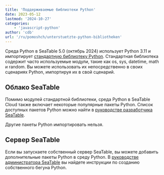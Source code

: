 ```yaml
---
title: 'Поддерживаемые библиотеки Python'
date: 2023-05-12
lastmod: '2024-10-27'
categories:
    - 'javascript-python'
author: 'cdb'
url: '/ru/pomoshch/unterstuetzte-python-bibliotheken'
---
```


Среда Python в SeaTable 5.0 (октябрь 2024) использует Python 3.11 и импортирует [стандартную библиотеку Python](https://docs.python.org/3.11/library/index.html). Стандартная библиотека содержит часто используемые модули, такие как os, sys, datetime, math и random. Вы можете использовать их непосредственно в своих сценариях Python, импортируя их в свой сценарий.

## Облако SeaTable

Помимо модулей стандартной библиотеки, среда Python в SeaTable Cloud также включает некоторые популярные пакеты Python. Список доступных пакетов Python можно найти в [руководстве разработчика SeaTable](https://developer.seatable.com/scripts/python/common_questions/#list-of-libraries-supported-in-the-cloud-environment).

Другие пакеты Python импортировать нельзя.

## Сервер SeaTable

Если вы запускаете собственный сервер SeaTable, вы можете добавить дополнительные пакеты Python в среду Python. В [руководстве администратора SeaTable](https://admin.seatable.com/installation/advanced/python-pipeline-custom-python-runner/) вы найдете инструкции по созданию собственного бегуна Python.
